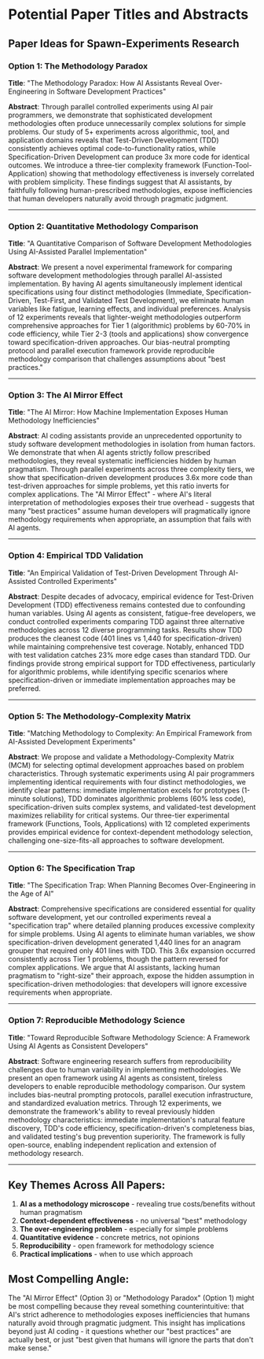 # Potential Paper Titles and Abstracts

## Paper Ideas for Spawn-Experiments Research

### Option 1: The Methodology Paradox
**Title**: "The Methodology Paradox: How AI Assistants Reveal Over-Engineering in Software Development Practices"

**Abstract**:
Through parallel controlled experiments using AI pair programmers, we demonstrate that sophisticated development methodologies often produce unnecessarily complex solutions for simple problems. Our study of 5+ experiments across algorithmic, tool, and application domains reveals that Test-Driven Development (TDD) consistently achieves optimal code-to-functionality ratios, while Specification-Driven Development can produce 3x more code for identical outcomes. We introduce a three-tier complexity framework (Function-Tool-Application) showing that methodology effectiveness is inversely correlated with problem simplicity. These findings suggest that AI assistants, by faithfully following human-prescribed methodologies, expose inefficiencies that human developers naturally avoid through pragmatic judgment.

---

### Option 2: Quantitative Methodology Comparison
**Title**: "A Quantitative Comparison of Software Development Methodologies Using AI-Assisted Parallel Implementation"

**Abstract**:
We present a novel experimental framework for comparing software development methodologies through parallel AI-assisted implementation. By having AI agents simultaneously implement identical specifications using four distinct methodologies (Immediate, Specification-Driven, Test-First, and Validated Test Development), we eliminate human variables like fatigue, learning effects, and individual preferences. Analysis of 12 experiments reveals that lighter-weight methodologies outperform comprehensive approaches for Tier 1 (algorithmic) problems by 60-70% in code efficiency, while Tier 2-3 (tools and applications) show convergence toward specification-driven approaches. Our bias-neutral prompting protocol and parallel execution framework provide reproducible methodology comparison that challenges assumptions about "best practices."

---

### Option 3: The AI Mirror Effect
**Title**: "The AI Mirror: How Machine Implementation Exposes Human Methodology Inefficiencies"

**Abstract**:
AI coding assistants provide an unprecedented opportunity to study software development methodologies in isolation from human factors. We demonstrate that when AI agents strictly follow prescribed methodologies, they reveal systematic inefficiencies hidden by human pragmatism. Through parallel experiments across three complexity tiers, we show that specification-driven development produces 3.6x more code than test-driven approaches for simple problems, yet this ratio inverts for complex applications. The "AI Mirror Effect" - where AI's literal interpretation of methodologies exposes their true overhead - suggests that many "best practices" assume human developers will pragmatically ignore methodology requirements when appropriate, an assumption that fails with AI agents.

---

### Option 4: Empirical TDD Validation
**Title**: "An Empirical Validation of Test-Driven Development Through AI-Assisted Controlled Experiments"

**Abstract**:
Despite decades of advocacy, empirical evidence for Test-Driven Development (TDD) effectiveness remains contested due to confounding human variables. Using AI agents as consistent, fatigue-free developers, we conduct controlled experiments comparing TDD against three alternative methodologies across 12 diverse programming tasks. Results show TDD produces the cleanest code (401 lines vs 1,440 for specification-driven) while maintaining comprehensive test coverage. Notably, enhanced TDD with test validation catches 23% more edge cases than standard TDD. Our findings provide strong empirical support for TDD effectiveness, particularly for algorithmic problems, while identifying specific scenarios where specification-driven or immediate implementation approaches may be preferred.

---

### Option 5: The Methodology-Complexity Matrix
**Title**: "Matching Methodology to Complexity: An Empirical Framework from AI-Assisted Development Experiments"

**Abstract**:
We propose and validate a Methodology-Complexity Matrix (MCM) for selecting optimal development approaches based on problem characteristics. Through systematic experiments using AI pair programmers implementing identical requirements with four distinct methodologies, we identify clear patterns: immediate implementation excels for prototypes (1-minute solutions), TDD dominates algorithmic problems (60% less code), specification-driven suits complex systems, and validated-test development maximizes reliability for critical systems. Our three-tier experimental framework (Functions, Tools, Applications) with 12 completed experiments provides empirical evidence for context-dependent methodology selection, challenging one-size-fits-all approaches to software development.

---

### Option 6: The Specification Trap
**Title**: "The Specification Trap: When Planning Becomes Over-Engineering in the Age of AI"

**Abstract**:
Comprehensive specifications are considered essential for quality software development, yet our controlled experiments reveal a "specification trap" where detailed planning produces excessive complexity for simple problems. Using AI agents to eliminate human variables, we show specification-driven development generated 1,440 lines for an anagram grouper that required only 401 lines with TDD. This 3.6x expansion occurred consistently across Tier 1 problems, though the pattern reversed for complex applications. We argue that AI assistants, lacking human pragmatism to "right-size" their approach, expose the hidden assumption in specification-driven methodologies: that developers will ignore excessive requirements when appropriate.

---

### Option 7: Reproducible Methodology Science
**Title**: "Toward Reproducible Software Methodology Science: A Framework Using AI Agents as Consistent Developers"

**Abstract**:
Software engineering research suffers from reproducibility challenges due to human variability in implementing methodologies. We present an open framework using AI agents as consistent, tireless developers to enable reproducible methodology comparison. Our system includes bias-neutral prompting protocols, parallel execution infrastructure, and standardized evaluation metrics. Through 12 experiments, we demonstrate the framework's ability to reveal previously hidden methodology characteristics: immediate implementation's natural feature discovery, TDD's code efficiency, specification-driven's completeness bias, and validated testing's bug prevention superiority. The framework is fully open-source, enabling independent replication and extension of methodology research.

---

## Key Themes Across All Papers:
1. **AI as a methodology microscope** - revealing true costs/benefits without human pragmatism
2. **Context-dependent effectiveness** - no universal "best" methodology
3. **The over-engineering problem** - especially for simple problems
4. **Quantitative evidence** - concrete metrics, not opinions
5. **Reproducibility** - open framework for methodology science
6. **Practical implications** - when to use which approach

## Most Compelling Angle:
The "AI Mirror Effect" (Option 3) or "Methodology Paradox" (Option 1) might be most compelling because they reveal something counterintuitive: that AI's strict adherence to methodologies exposes inefficiencies that humans naturally avoid through pragmatic judgment. This insight has implications beyond just AI coding - it questions whether our "best practices" are actually best, or just "best given that humans will ignore the parts that don't make sense."
